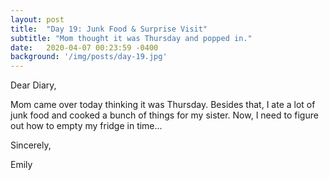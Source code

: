 ```yaml
---
layout: post
title:  "Day 19: Junk Food & Surprise Visit"
subtitle: "Mom thought it was Thursday and popped in."
date:   2020-04-07 00:23:59 -0400
background: '/img/posts/day-19.jpg'
---
```


Dear Diary,

Mom came over today thinking it was Thursday. Besides that, I ate a lot of junk food and cooked a bunch of things for my sister. Now, I need to figure out how to empty my fridge in time...

Sincerely,

Emily